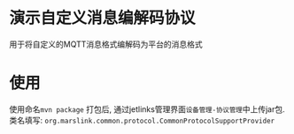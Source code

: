 # 演示自定义消息编解码协议

用于将自定义的MQTT消息格式编解码为平台的消息格式


# 使用

使用命名`mvn package` 打包后, 通过jetlinks管理界面`设备管理-协议管理`中上传jar包.
类名填写: `org.marslink.common.protocol.CommonProtocolSupportProvider`



